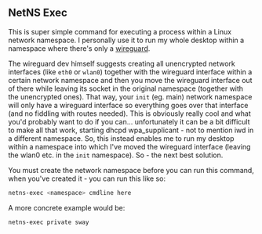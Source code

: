 ## NetNS Exec

This is super simple command for executing a process within a Linux network namespace. I personally use it to run my whole desktop within a namespace where there's only a [wireguard](https://www.wireguard.com/).

The wireguard dev himself suggests creating all unencrypted network interfaces (like `eth0` or `wlan0`) together with the wireguard interface within a certain network namespace and then you move the wireguard interface out of there while leaving its socket in the original namespace (together with the unencrypted ones). That way, your `init` (eg. main) network namespace will only have a wireguard interface so everything goes over that interface (and no fiddling with routes needed). This is obviously really cool and what you'd probably want to do if you can... unfortunately it can be a bit difficult to make all that work, starting dhcpd wpa_supplicant - not to mention iwd in a different namespace. So, this instead enables me to run my desktop within a namespace into which I've moved the wireguard interface (leaving the wlan0 etc. in the `init` namespace). So - the next best solution.

You must create the network namespace before you can run this command, when you've created it - you can run this like so:

```sh
netns-exec <namespace> cmdline here
```

A more concrete example would be:
```sh
netns-exec private sway
```